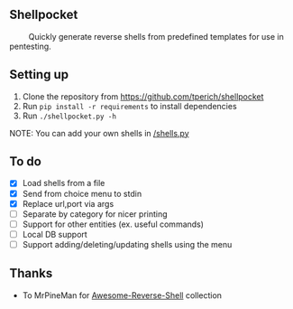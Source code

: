 ## Shellpocket

<img style="filter: invert(1)" src="https://raw.githubusercontent.com/FortAwesome/Font-Awesome/6.x/svgs/solid/terminal.svg" width="30" height="12"> Quickly generate reverse shells from predefined templates for use in pentesting.

## Setting up

1. Clone the repository from https://github.com/tperich/shellpocket
2. Run `pip install -r requirements` to install dependencies
3. Run `./shellpocket.py -h`

NOTE: You can add your own shells in [/shells.py](/shells.yml)

## To do
 - [x] Load shells from a file
 - [x] Send from choice menu to stdin
 - [x] Replace url,port via args
 - [ ] Separate by category for nicer printing
 - [ ] Support for other entities (ex. useful commands)
 - [ ] Local DB support
 - [ ] Support adding/deleting/updating shells using the menu

## Thanks
 - To MrPineMan for [Awesome-Reverse-Shell](https://github.com/MrPineMan/Awesome-Reverse-Shell) collection